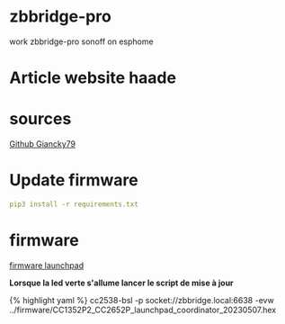 # zbbridge-pro
work zbbridge-pro sonoff on esphome

# Article website haade

# sources

[Github Giancky79](https://github.com/Giancky79/ZB-Bridge-P)

# Update firmware
``` yaml
pip3 install -r requirements.txt
```
# firmware
[firmware launchpad](https://github.com/Koenkk/Z-Stack-firmware/blob/master/coordinator/Z-Stack_3.x.0/bin/CC1352P2_CC2652P_launchpad_coordinator_20230507.zip)

**Lorsque la led verte s'allume lancer le script de mise à jour**

{% highlight yaml %}
cc2538-bsl -p socket://zbbridge.local:6638 -evw ../firmware/CC1352P2_CC2652P_launchpad_coordinator_20230507.hex